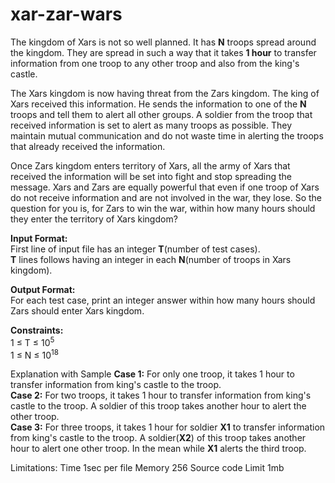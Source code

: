 # xar-zar-wars

The kingdom of Xars is not so well planned. It has **N** troops spread around the kingdom. They are spread in such a way that it takes **1 hour** to transfer information from one troop to any other troop and also from the king's castle.

The Xars kingdom is now having threat from the Zars kingdom. The king of Xars received this information. He sends the information to one of the **N** troops and tell them to alert all other groups. A soldier from the troop that received information is set to alert as many troops as possible. They maintain mutual communication and do not waste time in alerting the troops that already received the information.

Once Zars kingdom enters territory of Xars, all the army of Xars that received the information will be set into fight and stop spreading the message. Xars and Zars are equally powerful that even if one troop of Xars do not receive information and are not involved in the war, they lose. So the question for you is, for Zars to win the war, within how many hours should they enter the territory of Xars kingdom?

**Input Format:**  
First line of input file has an integer **T**(number of test cases).  
**T** lines follows having an integer in each **N**(number of troops in Xars kingdom).

**Output Format:**  
For each test case, print an integer answer within how many hours should Zars should enter Xars kingdom.

**Constraints:**  
1 &le; T &le; 10<sup>5</sup>  
1 &le; N &le; 10<sup>18</sup>


Explanation with Sample 
**Case 1:** For only one troop, it takes 1 hour to transfer information from king's castle to the troop.  
**Case 2:** For two troops, it takes 1 hour to transfer information from king's castle to the troop. A soldier of this troop takes another hour to alert the other troop.  
**Case 3:** For three troops, it takes 1 hour for soldier **X1** to transfer information from king's castle to the troop. A soldier(**X2**) of this troop takes another hour to alert one other troop. In the mean while **X1** alerts the third troop.


Limitations:
Time 1sec per file
Memory 256
Source code Limit 1mb

